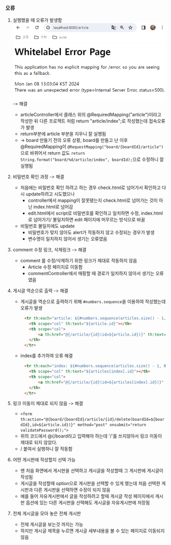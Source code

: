 ### 오류
1. 실행했을 때 오류가 발생함![실행오류1](실행오류1.PNG) -> 해결
    - articleController에서 클래스 위의 @RequiredMapping("article")이라고 작성한 뒤 다른 프로젝트 처럼 return "article/index";로 작성했는데 접속오류가 발생
    - return부분에 article 부분을 지우니 잘 실행됨
    - -> board 만들기 전의 오류 상황, board를 만들고 난 이후 @RequiredMapping이 `@RequestMapping("board/{boardId}/article")`으로 바뀌어서 return 값도
      `return String.format("board/%d/article/index", boardId);`으로 수정하니 잘 실행됨


2. 비밀번호 확인 과정 -> 해결
    - 처음에는 비밀번호 확인 하려고 하는 경우 check.html로 넘어가서 확인하고 다시 update하려고 시도했으나
        - controller에서 mapping이 잘못됐는지 check.html로 넘어가는 것이 아닌 index.html로 넘어감
        - edit.html에서 script로 비밀번호를 확인하고 일치하면 수정, index.html로 넘어가기/ 불일치하면 edit 페이지에 머무르는 방식으로 바꿈
    - 비밀번호 불일치에도 update
        - 비밀번호가 맞지 않아도 alert가 작동하지 않고 수정되는 경우가 발생
        - 변수명이 일치하지 않어서 생기는 오류였음


3. comment 수정 링크, 삭제링크 -> 해결
    - comment 를 수정/삭제하기 위한 링크가 제대로 작동하지 않음
        - Article 수정 페이지로 이동함
        - commentController에서 매핑할 때 경로가 일치하지 않아서 생기는 오류였음


4. 게시글 역순으로 출력 -> 해결
    - 게시글을 역순으로 출력하기 위해 `#numbers.sequence`을 이용하여 작성했는데 오류가 발생
   ```html
        <tr th:each="article: ${#numbers.sequence(articles.size() - 1, 0, -1)}">
          <th scope="col" th:text="${article.id}"></th>
          <th scope="col">
              <a th:href="@{/article/{id}(id=${article.id})}" th:text="${article.title}"></a>
          </th>
        </tr>
      ```
    - index를 추가하여  오류 해결
   ```html
        <tr th:each="index: ${#numbers.sequence(articles.size() - 1, 0, -1)}">
          <th scope="col" th:text="${articles[index].id}"></th>
          <th scope="col">
              <a th:href="@{/article/{id}(id=${articles[index].id})}" th:text="${articles[index].title}"></a>
          </th>
        </tr>
   ```
5. 링크 이동이 제대로 되지 않음 -> 해결
   - `<form th:action="@{board/{boardId}/article/{id}/delete(boardId=${boardId},id=${article.id})}" method="post" onsubmit="return validatePassword();">`
   - 위의 코드에서 @{/board라고 입력해야 하는데 '/'를 쓰지않아서 링크 이동이 제대로 되지 않았다.
   - / 붙여서 실행하니 잘 작동함


6. 어떤 게시판에 작성할지 선택 가능
    - 맨 처음 화면에서 게시판을 선택하고 게시글을 작성할때 그 게시판에 게시글이 작성됨
    - 게시글을 작성할때 option으로 게시판을 선택할 수 있게 했는데 처음 선택한 게시판과 다른 게시판을 선택하면 수정이 되지 않음
    - 예를 들어 자유게시판에서 글을 작성하려고 할때 게시글 작성 페이지에서 게시판 옵션에 있는 다른 게시판을 선택해도 게시글을 자유게시판에 저장됨

    
7. 전체 게시글을 모아 놓은 전체 게시판
    - 전체 게시글을 보는것 까지는 가능
    - 하지만 게시글 제목을 누르면 게시글 세부내용을 볼 수 있는 페이지로 이동되지 않음